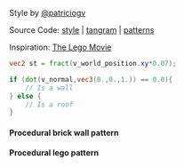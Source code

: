 Style by [@patriciogv](https://twitter.com/patriciogv)

Source Code: [style](https://github.com/tangrams/tangram-sandbox/blob/gh-pages/styles/lego.yaml) | [tangram](https://github.com/tangrams/tangram) | [patterns](http://tangrams.github.io/ProceduralTextures/)

Inspiration: [The Lego Movie](http://www.imdb.com/title/tt1490017/?ref_=fn_al_tt_1)

```glsl
vec2 st = fract(v_world_position.xy*0.07);

if (dot(v_normal,vec3(0.,0.,1.)) == 0.0){
    // Is a wall
} else {
    // Is a roof
}
```

<a href="code.html#shaders/brick.frag"><canvas class="canvas" data-fragment-url="shaders/brick.frag" width="200px" height="200px"></canvas></a>
#### Procedural brick wall pattern

<a href="code.html#shaders/lego-pattern.frag"><canvas class="canvas" data-fragment-url="shaders/lego-pattern.frag" width="200px" height="200px"></canvas></a>
#### Procedural lego pattern
